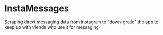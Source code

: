 # InstaMessages
Scraping direct messaging data from instagram to "down-grade" the app to keep up with friends who use it for messaging.
